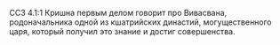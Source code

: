 ССЗ 4.1:1	Кришна первым делом говорит про Вивасвана, родоначальника одной из кшатрийских династий, могущественного царя, который получил это знание и достиг совершенства.